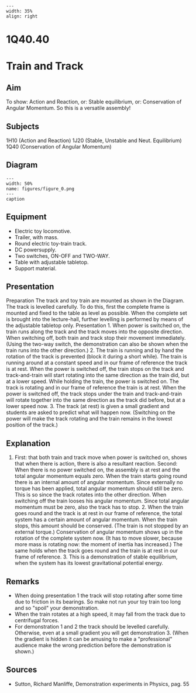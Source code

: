 
```{figure} /figures/busy.png
---
width: 35%
align: right
```
# 1Q40.40 
  # Train and Track 
    
  
## Aim   
 To show: Action and Reaction, or: Stable equilibrium, or: Conservation of Angular Momentum. So this is a versatile assembly!    
  
## Subjects   
 1H10 (Action and Reaction) 1J20 (Stable, Unstable and Neut. Equilibrium) 1Q40 (Conservation of Angular Momentum)   
  
## Diagram   
   
```{figure} figures/figure_0.png  
---  
width: 50%  
name: figures/figure_0.png  
---  
caption  
``` 
      
  
## Equipment   
 
 *  Electric toy locomotive. 
 *  Trailer, with mass. 
 *  Round electric toy-train track. 
 *  DC powersupply. 
 *  Two switches, ON-OFF and TWO-WAY. 
 *  Table with adjustable tabletop. 
 *  Support material.
       
  
## Presentation   
 Preparation The track and toy train are mounted as shown in the Diagram. The track is levelled carefully. To do this, first the complete frame is mounted and fixed to the table as level as possible. When the complete set is brought into the lecture-hall, further levelling is performed by means of the adjustable tabletop only. Presentation 1. When power is switched on, the train runs along the track and the track moves into the opposite direction. When switching off, both train and track stop their movement immediately. (Using the two-way switch, the demonstration can also be shown when the train runs into the other direction.)  2. The train is running and by hand the rotation of the track is prevented (block it during a short while). The train is running around at a constant speed and in our frame of reference the track is at rest. When the power is switched off, the train stops on the track and track-and-train will start rotating into the same direction as the train did, but at a lower speed. While holding the train, the power is switched on. The track is rotating and in our frame of reference the train is at rest. When the power is switched off, the track stops under the train and track-and-train will rotate together into the same direction as the track did before, but at a lower speed now. 3. The track (at rest) is given a small gradient and students are asked to predict what will happen now. (Switching on the power will make the track rotating and the train remains in the lowest position of the track.)   
  
## Explanation   
 1. First: that both train and track move when power is switched on, shows that when there is action, there is also a resultant reaction. Second: When there is no power switched on, the assembly is at rest and the total angular momentum equals zero. When the train starts going round there is an internal amount of angular momentum. Since externally no torque has been applied, total angular momentum should still be zero. This is so since the track rotates into the other direction. When switching off the train looses his angular momentum. Since total angular momentum must be zero, also the track has to stop. 2. When the train goes round and the track is at rest in our frame of reference, the total system has a certain amount of angular momentum. When the train stops, this amount should be conserved. (The train is not stopped by an external torque.) Conservation of angular momentum shows up in the rotation of the complete system now. (It has to move slower, because more mass is rotating now: the moment of inertia has increased.) The same holds when the track goes round and the train is at rest in our frame of reference. 3. This is a demonstration of stable equilibrium, when the system has its lowest gravitational potential energy.   
  
## Remarks   
 
 *  When doing presentation 1 the track will stop rotating after some time due to friction in its bearings. So make not run your toy train too long and so "spoil"    your demonstration. 
 *  When the train rotates at a high speed, it may fall from the track due to centrifugal forces. 
 *  For demonstration 1 and 2 the track should be levelled carefully. Otherwise, even at a small gradient you will get demonstration 3. (When the gradient is hidden it can be amusing to make a "professional" audience make the wrong prediction before the demonstration is shown.)
   
  
## Sources   
 
 *  Sutton, Richard Manliffe, Demonstration experiments in Physics, pag. 55
  